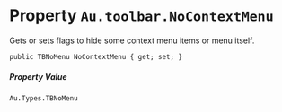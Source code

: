 # Property `Au.toolbar.NoContextMenu`

Gets or sets flags to hide some context menu items or menu itself.

```
public TBNoMenu NoContextMenu { get; set; }
```

##### Property Value

`Au.Types.TBNoMenu`